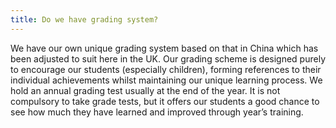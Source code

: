 ```yaml
---
title: Do we have grading system?
---
```


We have our own unique grading system based on that in China which has been adjusted to suit here in the UK. Our grading scheme is designed purely to encourage our students (especially children), forming references to their individual achievements whilst maintaining our unique learning process. We hold an annual grading test usually at the end of the year. It is not compulsory to take grade tests, but it offers our students a good chance to see how much they have learned and improved through year’s training.